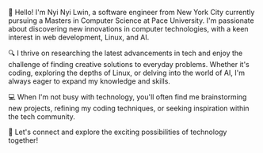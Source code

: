 👋 Hello! I'm Nyi Nyi Lwin, a software engineer from New York City currently pursuing a Masters in Computer Science at Pace University. I'm passionate about discovering new innovations in computer technologies, with a keen interest in web development, Linux, and AI.

🔍 I thrive on researching the latest advancements in tech and enjoy the challenge of finding creative solutions to everyday problems. Whether it's coding, exploring the depths of Linux, or delving into the world of AI, I'm always eager to expand my knowledge and skills.

💻 When I'm not busy with technology, you'll often find me brainstorming new projects, refining my coding techniques, or seeking inspiration within the tech community.

🚀 Let's connect and explore the exciting possibilities of technology together!


